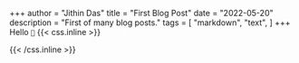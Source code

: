 +++
author = "Jithin Das"
title = "First Blog Post"
date = "2022-05-20"
description = "First of many blog posts."
tags = [
    "markdown",
    "text",
]
+++
Hello  <span><code>:wave:</code></span> 
{{< css.inline >}}
<style>
.canon { background: white; width: 100%; height: auto;}
</style>
{{< /css.inline >}}
